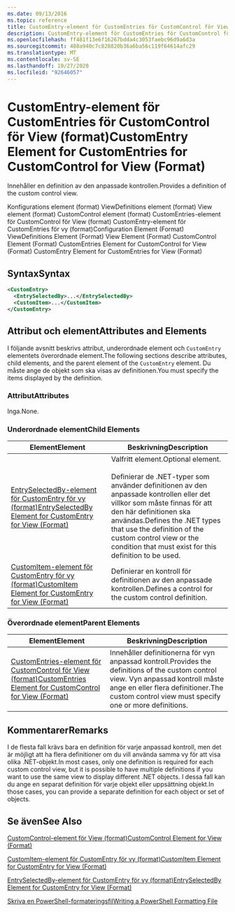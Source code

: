 ```yaml
---
ms.date: 09/13/2016
ms.topic: reference
title: CustomEntry-element för CustomEntries för CustomControl för View (format)
description: CustomEntry-element för CustomEntries för CustomControl för View (format)
ms.openlocfilehash: ff481f13e6f16267bdda4c3053faebc96d9a6d3a
ms.sourcegitcommit: 488a940c7c828820b36a6ba56c119f64614afc29
ms.translationtype: MT
ms.contentlocale: sv-SE
ms.lasthandoff: 10/27/2020
ms.locfileid: "92646057"
---
```

# <a name="customentry-element-for-customentries-for-customcontrol-for-view-format"></a><span data-ttu-id="f1d98-103">CustomEntry-element för CustomEntries för CustomControl för View (format)</span><span class="sxs-lookup"><span data-stu-id="f1d98-103">CustomEntry Element for CustomEntries for CustomControl for View (Format)</span></span>

<span data-ttu-id="f1d98-104">Innehåller en definition av den anpassade kontrollen.</span><span class="sxs-lookup"><span data-stu-id="f1d98-104">Provides a definition of the custom control view.</span></span>

<span data-ttu-id="f1d98-105">Konfigurations element (format) ViewDefinitions element (format) View element (format) CustomControl element (format) CustomEntries-element för CustomControl för View (format) CustomEntry-element för CustomEntries för vy (format)</span><span class="sxs-lookup"><span data-stu-id="f1d98-105">Configuration Element (Format) ViewDefinitions Element (Format) View Element (Format) CustomControl Element (Format) CustomEntries Element for CustomControl for View (Format) CustomEntry Element for CustomEntries for View (Format)</span></span>

## <a name="syntax"></a><span data-ttu-id="f1d98-106">Syntax</span><span class="sxs-lookup"><span data-stu-id="f1d98-106">Syntax</span></span>

```xml
<CustomEntry>
  <EntrySelectedBy>...</EntrySelectedBy>
  <CustomItem>...</CustomItem>
</CustomEntry>
```

## <a name="attributes-and-elements"></a><span data-ttu-id="f1d98-107">Attribut och element</span><span class="sxs-lookup"><span data-stu-id="f1d98-107">Attributes and Elements</span></span>

<span data-ttu-id="f1d98-108">I följande avsnitt beskrivs attribut, underordnade element och `CustomEntry` elementets överordnade element.</span><span class="sxs-lookup"><span data-stu-id="f1d98-108">The following sections describe attributes, child elements, and the parent element of the `CustomEntry` element.</span></span> <span data-ttu-id="f1d98-109">Du måste ange de objekt som ska visas av definitionen.</span><span class="sxs-lookup"><span data-stu-id="f1d98-109">You must specify the items displayed by the definition.</span></span>

### <a name="attributes"></a><span data-ttu-id="f1d98-110">Attribut</span><span class="sxs-lookup"><span data-stu-id="f1d98-110">Attributes</span></span>

<span data-ttu-id="f1d98-111">Inga.</span><span class="sxs-lookup"><span data-stu-id="f1d98-111">None.</span></span>

### <a name="child-elements"></a><span data-ttu-id="f1d98-112">Underordnade element</span><span class="sxs-lookup"><span data-stu-id="f1d98-112">Child Elements</span></span>

|<span data-ttu-id="f1d98-113">Element</span><span class="sxs-lookup"><span data-stu-id="f1d98-113">Element</span></span>|<span data-ttu-id="f1d98-114">Beskrivning</span><span class="sxs-lookup"><span data-stu-id="f1d98-114">Description</span></span>|
|-------------|-----------------|
|[<span data-ttu-id="f1d98-115">EntrySelectedBy-element för CustomEntry för vy (format)</span><span class="sxs-lookup"><span data-stu-id="f1d98-115">EntrySelectedBy Element for CustomEntry for View (Format)</span></span>](./entryselectedby-element-for-customentry-for-customcontrol-for-view-format.md)|<span data-ttu-id="f1d98-116">Valfritt element.</span><span class="sxs-lookup"><span data-stu-id="f1d98-116">Optional element.</span></span><br /><br /> <span data-ttu-id="f1d98-117">Definierar de .NET-typer som använder definitionen av den anpassade kontrollen eller det villkor som måste finnas för att den här definitionen ska användas.</span><span class="sxs-lookup"><span data-stu-id="f1d98-117">Defines the .NET types that use the definition of the custom control view or the condition that must exist for this definition to be used.</span></span>|
|[<span data-ttu-id="f1d98-118">CustomItem-element för CustomEntry för vy (format)</span><span class="sxs-lookup"><span data-stu-id="f1d98-118">CustomItem Element for CustomEntry for View (Format)</span></span>](./customitem-element-for-customentry-for-customcontrol-for-view-format.md)|<span data-ttu-id="f1d98-119">Definierar en kontroll för definitionen av den anpassade kontrollen.</span><span class="sxs-lookup"><span data-stu-id="f1d98-119">Defines a control for the custom control definition.</span></span>|

### <a name="parent-elements"></a><span data-ttu-id="f1d98-120">Överordnade element</span><span class="sxs-lookup"><span data-stu-id="f1d98-120">Parent Elements</span></span>

|<span data-ttu-id="f1d98-121">Element</span><span class="sxs-lookup"><span data-stu-id="f1d98-121">Element</span></span>|<span data-ttu-id="f1d98-122">Beskrivning</span><span class="sxs-lookup"><span data-stu-id="f1d98-122">Description</span></span>|
|-------------|-----------------|
|[<span data-ttu-id="f1d98-123">CustomEntries-element för CustomControl för View (format)</span><span class="sxs-lookup"><span data-stu-id="f1d98-123">CustomEntries Element for CustomControl for View (Format)</span></span>](./customentries-element-for-customcontrol-for-view-format.md)|<span data-ttu-id="f1d98-124">Innehåller definitionerna för vyn anpassad kontroll.</span><span class="sxs-lookup"><span data-stu-id="f1d98-124">Provides the definitions of the custom control view.</span></span> <span data-ttu-id="f1d98-125">Vyn anpassad kontroll måste ange en eller flera definitioner.</span><span class="sxs-lookup"><span data-stu-id="f1d98-125">The custom control view must specify one or more definitions.</span></span>|

## <a name="remarks"></a><span data-ttu-id="f1d98-126">Kommentarer</span><span class="sxs-lookup"><span data-stu-id="f1d98-126">Remarks</span></span>

<span data-ttu-id="f1d98-127">I de flesta fall krävs bara en definition för varje anpassad kontroll, men det är möjligt att ha flera definitioner om du vill använda samma vy för att visa olika .NET-objekt.</span><span class="sxs-lookup"><span data-stu-id="f1d98-127">In most cases, only one definition is required for each custom control view, but it is possible to have multiple definitions if you want to use the same view to display different .NET objects.</span></span> <span data-ttu-id="f1d98-128">I dessa fall kan du ange en separat definition för varje objekt eller uppsättning objekt.</span><span class="sxs-lookup"><span data-stu-id="f1d98-128">In those cases, you can provide a separate definition for each object or set of objects.</span></span>

## <a name="see-also"></a><span data-ttu-id="f1d98-129">Se även</span><span class="sxs-lookup"><span data-stu-id="f1d98-129">See Also</span></span>

[<span data-ttu-id="f1d98-130">CustomControl-element för View (format)</span><span class="sxs-lookup"><span data-stu-id="f1d98-130">CustomControl Element for View (Format)</span></span>](./customcontrol-element-for-view-format.md)

[<span data-ttu-id="f1d98-131">CustomItem-element för CustomEntry för vy (format)</span><span class="sxs-lookup"><span data-stu-id="f1d98-131">CustomItem Element for CustomEntry for View (Format)</span></span>](./customitem-element-for-customentry-for-customcontrol-for-view-format.md)

[<span data-ttu-id="f1d98-132">EntrySelectedBy-element för CustomEntry för vy (format)</span><span class="sxs-lookup"><span data-stu-id="f1d98-132">EntrySelectedBy Element for CustomEntry for View (Format)</span></span>](./entryselectedby-element-for-customentry-for-customcontrol-for-view-format.md)

[<span data-ttu-id="f1d98-133">Skriva en PowerShell-formateringsfil</span><span class="sxs-lookup"><span data-stu-id="f1d98-133">Writing a PowerShell Formatting File</span></span>](./writing-a-powershell-formatting-file.md)
